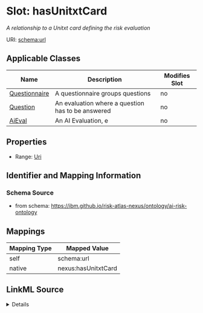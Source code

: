 

# Slot: hasUnitxtCard


_A relationship to a Unitxt card defining the risk evaluation_





URI: [schema:url](http://schema.org/url)



<!-- no inheritance hierarchy -->





## Applicable Classes

| Name | Description | Modifies Slot |
| --- | --- | --- |
| [Questionnaire](Questionnaire.md) | A questionnaire groups questions |  no  |
| [Question](Question.md) | An evaluation where a question has to be answered |  no  |
| [AiEval](AiEval.md) | An AI Evaluation, e |  no  |







## Properties

* Range: [Uri](Uri.md)





## Identifier and Mapping Information







### Schema Source


* from schema: https://ibm.github.io/risk-atlas-nexus/ontology/ai-risk-ontology




## Mappings

| Mapping Type | Mapped Value |
| ---  | ---  |
| self | schema:url |
| native | nexus:hasUnitxtCard |




## LinkML Source

<details>
```yaml
name: hasUnitxtCard
description: A relationship to a Unitxt card defining the risk evaluation
from_schema: https://ibm.github.io/risk-atlas-nexus/ontology/ai-risk-ontology
rank: 1000
slot_uri: schema:url
alias: hasUnitxtCard
domain_of:
- AiEval
range: uri

```
</details>